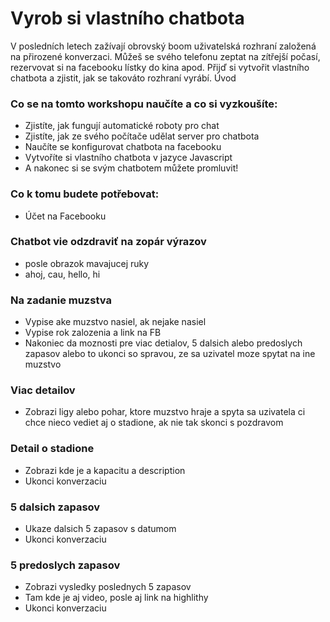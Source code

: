 # Vyrob si vlastního chatbota

V posledních letech zažívají obrovský boom uživatelská rozhraní založená na přirozené konverzaci. Můžeš se svého telefonu zeptat na zítřejší počasí, rezervovat si na facebooku lístky do kina apod. Přijď si vytvořit vlastního chatbota a zjistit, jak se takováto rozhraní vyrábí.
Úvod

### Co se na tomto workshopu naučíte a co si vyzkoušíte:

* Zjistíte, jak fungují automatické roboty pro chat
* Zjistíte, jak ze svého počítače udělat server pro chatbota
* Naučíte se konfigurovat chatbota na facebooku
* Vytvoříte si vlastního chatbota v jazyce Javascript
* A nakonec si se svým chatbotem můžete promluvit!

### Co k tomu budete potřebovat:

* Účet na Facebooku

### Chatbot vie odzdraviť na zopár výrazov

* posle obrazok mavajucej ruky
* ahoj, cau, hello, hi

### Na zadanie muzstva 

* Vypise ake muzstvo nasiel, ak nejake nasiel
* Vypise rok zalozenia a link na FB
* Nakoniec da moznosti pre viac detialov, 5 dalsich alebo predoslych zapasov alebo 
to ukonci so spravou, ze sa uzivatel moze spytat na ine muzstvo

### Viac detailov

* Zobrazi ligy alebo pohar, ktore muzstvo hraje a spyta sa uzivatela ci chce nieco
vediet aj o stadione, ak nie tak skonci s pozdravom

### Detail o stadione

* Zobrazi kde je a kapacitu a description
* Ukonci konverzaciu

### 5 dalsich zapasov

* Ukaze dalsich 5 zapasov s datumom
* Ukonci konverzaciu

### 5 predoslych zapasov

* Zobrazi vysledky poslednych 5 zapasov
* Tam kde je aj video, posle aj link na highlithy
* Ukonci konverzaciu

